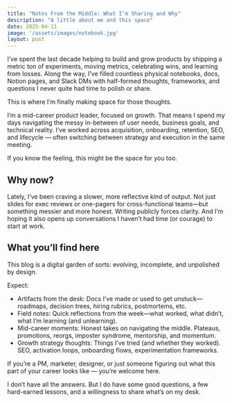 ```yaml
---
title: "Notes From the Middle: What I’m Sharing and Why"
description: "A little about me and this space"
date: 2025-04-11
image: '/assets/images/notebook.jpg'
layout: post
---
```


I’ve spent the last decade helping to build and grow products by shipping a metric ton of experiments, moving metrics, celebrating wins, and learning from losses. Along the way, I’ve filled countless physical notebooks, docs, Notion pages, and Slack DMs with half-formed thoughts, frameworks, and questions I never quite had time to polish or share.

This is where I’m finally making space for those thoughts.

I’m a mid-career product leader, focused on growth. That means I spend my days navigating the messy in-between of user needs, business goals, and technical reality. I’ve worked across acquisition, onboarding, retention, SEO, and lifecycle — often switching between strategy and execution in the same meeting. 

If you know the feeling, this might be the space for you too.

<h2>Why now?</h2>
Lately, I’ve been craving a slower, more reflective kind of output. Not just slides for exec reviews or one-pagers for cross-functional teams—but something messier and more honest. Writing publicly forces clarity. And I’m hoping it also opens up conversations I haven’t had time (or courage) to start at work.

<h2>What you’ll find here</h2>  
This blog is a digital garden of sorts: evolving, incomplete, and unpolished by design. 

Expect:
<ul>

  <li>Artifacts from the desk: Docs I’ve made or used to get unstuck—roadmaps, decision trees, hiring rubrics, postmortems, etc.</li>

  <li>Field notes: Quick reflections from the week—what worked, what didn’t, what I’m learning (and unlearning).</li>

  <li>Mid-career moments: Honest takes on navigating the middle. Plateaus, promotions, reorgs, imposter syndrome, mentorship, and momentum.</li>

  <li>Growth strategy thoughts: Things I’ve tried (and whether they worked). SEO, activation loops, onboarding flows, experimentation frameworks.</li>

</ul>

If you’re a PM, marketer, designer, or just someone figuring out what this part of your career looks like — you’re welcome here.

I don’t have all the answers. But I do have some good questions, a few hard-earned lessons, and a willingness to share what’s on my desk.
